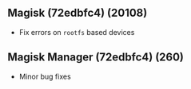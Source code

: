 ## Magisk (72edbfc4) (20108)
- Fix errors on `rootfs` based devices

## Magisk Manager (72edbfc4) (260)
- Minor bug fixes
